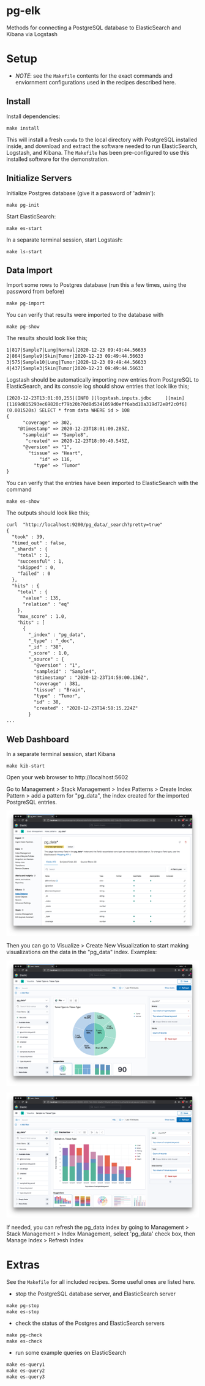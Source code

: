 # pg-elk

Methods for connecting a PostgreSQL database to ElasticSearch and Kibana via Logstash

# Setup

- *NOTE*: see the `Makefile` contents for the exact commands and enviornment configurations used in the recipes described here.

## Install

Install dependencies:

```
make install
```

This will install a fresh `conda` to the local directory with PostgreSQL installed inside, and download and extract the software needed to run ElasticSearch, Logstash, and Kibana. The `Makefile` has been pre-configured to use this installed software for the demonstration.

## Initialize Servers

Initialize Postgres database (give it a password of 'admin'):

```
make pg-init
```

Start ElasticSearch:

```
make es-start
```

In a separate terminal session, start Logstash:

```
make ls-start
```

## Data Import

Import some rows to Postgres database (run this a few times, using the password from before)

```
make pg-import
```

You can verify that results were imported to the database with 

```
make pg-show
```

The results should look like this;

```
1|817|Sample7|Lung|Normal|2020-12-23 09:49:44.56633
2|864|Sample9|Skin|Tumor|2020-12-23 09:49:44.56633
3|575|Sample10|Lung|Tumor|2020-12-23 09:49:44.56633
4|437|Sample3|Skin|Tumor|2020-12-23 09:49:44.56633
```

Logstash should be automatically importing new entries from PostgreSQL to ElasticSearch, and its console log should show entries that look like this;

```
[2020-12-23T13:01:00,255][INFO ][logstash.inputs.jdbc     ][main][1169d815293ec69820cf79b20b70d8d5341059d0eff6abd10a319d72e8f2c0f6] (0.001520s) SELECT * from data WHERE id > 108
{
      "coverage" => 302,
    "@timestamp" => 2020-12-23T18:01:00.285Z,
      "sampleid" => "Sample8",
       "created" => 2020-12-23T18:00:40.545Z,
      "@version" => "1",
        "tissue" => "Heart",
            "id" => 116,
          "type" => "Tumor"
}
```

You can verify that the entries have been imported to ElasticSearch with the command

```
make es-show
```

The outputs should look like this;

```
curl  "http://localhost:9200/pg_data/_search?pretty=true"
{
  "took" : 39,
  "timed_out" : false,
  "_shards" : {
    "total" : 1,
    "successful" : 1,
    "skipped" : 0,
    "failed" : 0
  },
  "hits" : {
    "total" : {
      "value" : 135,
      "relation" : "eq"
    },
    "max_score" : 1.0,
    "hits" : [
      {
        "_index" : "pg_data",
        "_type" : "_doc",
        "_id" : "38",
        "_score" : 1.0,
        "_source" : {
          "@version" : "1",
          "sampleid" : "Sample4",
          "@timestamp" : "2020-12-23T14:59:00.136Z",
          "coverage" : 381,
          "tissue" : "Brain",
          "type" : "Tumor",
          "id" : 38,
          "created" : "2020-12-23T14:58:15.224Z"
        }
...
```

## Web Dashboard

In a separate terminal session, start Kibana

```
make kib-start
```

Open your web browser to http://localhost:5602

Go to Management > Stack Management > Index Patterns > Create Index Pattern > add a pattern for "pg_data", the index created for the imported PostgreSQL entries.

![screenshot](https://github.com/stevekm/pg-elk/raw/master/images/Screen%20Shot%202020-12-23%20at%202.56.48%20PM.png)

Then you can go to Visualize > Create New Visualization to start making visualizations on the data in the "pg_data" index. Examples:

![screenshot](https://github.com/stevekm/pg-elk/raw/master/images/Screen%20Shot%202020-12-23%20at%2010.04.33%20AM.png)

![screenshot](https://github.com/stevekm/pg-elk/raw/master/images/Screen%20Shot%202020-12-23%20at%2010.08.09%20AM.png)

If needed, you can refresh the pg_data index by going to Management > Stack Management > Index Management, select 'pg_data' check box, then Manage Index > Refresh Index

# Extras

See the `Makefile` for all included recipes. Some useful ones are listed here.

- stop the PostgreSQL database server, and ElasticSearch server

```
make pg-stop
make es-stop
```

- check the status of the Postgres and ElasticSearch servers

```
make pg-check
make es-check
```

- run some example queries on ElasticSearch

```
make es-query1
make es-query2
make es-query3
```

